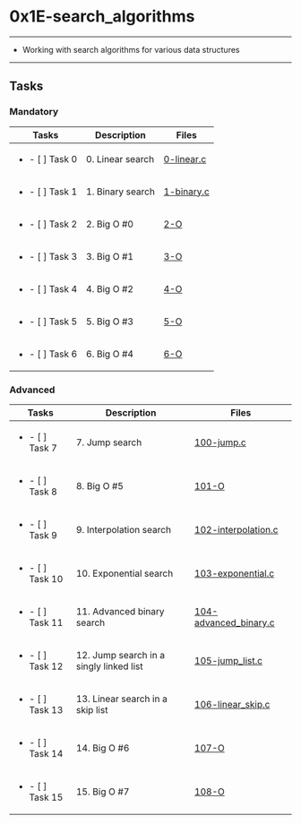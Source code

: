 # 0x1E-search_algorithms

---

* Working with search algorithms for various data structures

---

## Tasks

### Mandatory

| Tasks | Description | Files |
| ----- | ----- | ----- |
| <ul><li> - [ ] Task 0 </li></ul> | 0. Linear search | [0-linear.c](0-linear.c) |
| <ul><li> - [ ] Task 1 </li></ul> | 1. Binary search | [1-binary.c](1-binary.c) |
| <ul><li> - [ ] Task 2 </li></ul> | 2. Big O #0 | [2-O](2-O) |
| <ul><li> - [ ] Task 3 </li></ul> | 3. Big O #1 | [3-O](3-O) |
| <ul><li> - [ ] Task 4 </li></ul> | 4. Big O #2 | [4-O](4-O) |
| <ul><li> - [ ] Task 5 </li></ul> | 5. Big O #3 | [5-O](5-O) |
| <ul><li> - [ ] Task 6 </li></ul> | 6. Big O #4 | [6-O](6-O) |

### Advanced

| Tasks | Description | Files |
| ----- | ----- | ----- |
| <ul><li> - [ ] Task 7 </li></ul> | 7. Jump search | [100-jump.c](100-jump.c) |
| <ul><li> - [ ] Task 8 </li></ul> | 8. Big O #5 | [101-O](101-O) |
| <ul><li> - [ ] Task 9 </li></ul> | 9. Interpolation search | [102-interpolation.c](102-interpolation.c) |
| <ul><li> - [ ] Task 10 </li></ul> | 10. Exponential search | [103-exponential.c](103-exponential.c) |
| <ul><li> - [ ] Task 11 </li></ul> | 11. Advanced binary search | [104-advanced_binary.c](104-advanced_binary.c) |
| <ul><li> - [ ] Task 12 </li></ul> | 12. Jump search in a singly linked list | [105-jump_list.c](105-jump_list.c) |
| <ul><li> - [ ] Task 13 </li></ul> | 13. Linear search in a skip list | [106-linear_skip.c](106-linear_skip.c) |
| <ul><li> - [ ] Task 14 </li></ul> | 14. Big O #6 | [107-O](107-O) |
| <ul><li> - [ ] Task 15 </li></ul> | 15. Big O #7 | [108-O](108-O) |

